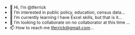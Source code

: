 - 👋 Hi, I’m @tferrick
- 👀 I’m interested in public policy, education, census data...
- 🌱 I’m currently learning I have Excel skills, but that is it...
- 💞️ I’m looking to collaborate on no collaborator at this time ...
- 📫 How to reach me tferrick@gmail.com...

<!---
tferrick/tferrick is a ✨ special ✨ repository because its `README.md` (this file) appears on your GitHub profile.
You can click the Preview link to take a look at your changes.
--->
